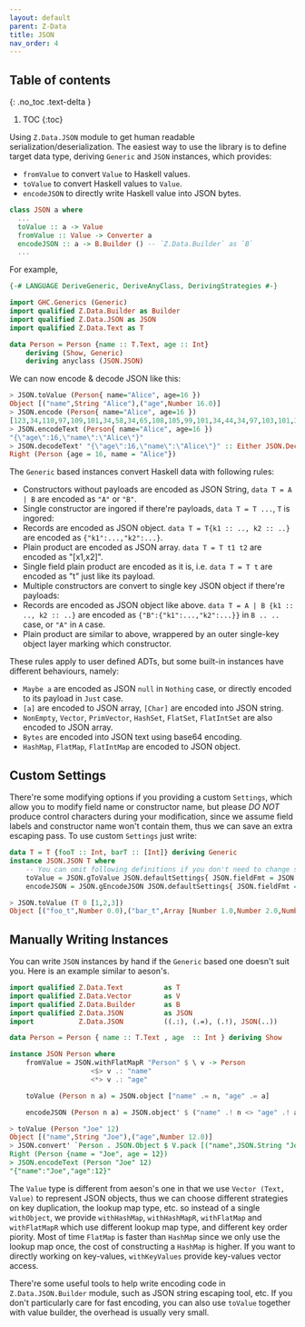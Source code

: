 ```yaml
---
layout: default
parent: Z-Data
title: JSON
nav_order: 4
---
```


## Table of contents
{: .no_toc .text-delta }

1. TOC
{:toc}

Using `Z.Data.JSON` module to get human readable serialization/deserialization. The easiest way to use the library is to define target data type, deriving
`Generic` and `JSON` instances, which provides:

* `fromValue` to convert `Value` to Haskell values.
* `toValue` to convert Haskell values to `Value`.
* `encodeJSON` to directly write Haskell value into JSON bytes.

```haskell
class JSON a where
  ...
  toValue :: a -> Value
  fromValue :: Value -> Converter a
  encodeJSON :: a -> B.Builder () -- `Z.Data.Builder` as `B`
  ...
```

For example,

```haskell
{-# LANGUAGE DeriveGeneric, DeriveAnyClass, DerivingStrategies #-}

import GHC.Generics (Generic)
import qualified Z.Data.Builder as Builder
import qualified Z.Data.JSON as JSON
import qualified Z.Data.Text as T

data Person = Person {name :: T.Text, age :: Int}
    deriving (Show, Generic)
    deriving anyclass (JSON.JSON)
```

We can now encode & decode JSON like this:

```haskell
> JSON.toValue (Person{ name="Alice", age=16 })
Object [("name",String "Alice"),("age",Number 16.0)]
> JSON.encode (Person{ name="Alice", age=16 })
[123,34,110,97,109,101,34,58,34,65,108,105,99,101,34,44,34,97,103,101,34,58,49,54,125]
> JSON.encodeText (Person{ name="Alice", age=16 })
"{\"age\":16,\"name\":\"Alice\"}"
> JSON.decodeText' "{\"age\":16,\"name\":\"Alice\"}" :: Either JSON.DecodeError Person
Right (Person {age = 16, name = "Alice"})
```

The `Generic` based instances convert Haskell data with following rules:

* Constructors without payloads are encoded as JSON String, `data T = A | B` are encoded as `"A"` or `"B"`.
* Single constructor are ingored if there're payloads, `data T = T ...`,  `T` is ingored:
* Records are encoded as JSON object. `data T = T{k1 :: .., k2 :: ..}` are encoded as `{"k1":...,"k2":...}`.
* Plain product are encoded as JSON array. `data T = T t1 t2` are encoded as "[x1,x2]".
* Single field plain product are encoded as it is, i.e. `data T = T t` are encoded as "t" just like its payload.
* Multiple constructors are convert to single key JSON object if there're payloads:
* Records are encoded as JSON object like above. `data T = A | B {k1 :: .., k2 :: ..}` are encoded as
    `{"B":{"k1":...,"k2":...}}` in `B .. ..` case, or `"A"` in `A` case.
* Plain product are similar to above, wrappered by an outer single-key object layer marking which constructor.

These rules apply to user defined ADTs, but some built-in instances have different behaviours, namely:

* `Maybe a` are encoded as JSON `null` in `Nothing` case, or directly encoded to its payload in `Just` case.
* `[a]` are encoded to JSON array, `[Char]` are encoded into JSON string.
* `NonEmpty`, `Vector`, `PrimVector`, `HashSet`, `FlatSet`, `FlatIntSet` are also encoded to JSON array.
* `Bytes` are encoded into JSON text using base64 encoding.
* `HashMap`, `FlatMap`, `FlatIntMap` are encoded to JSON object.

## Custom Settings

There're some modifying options if you providing a custom `Settings`, which
allow you to modify field name or constructor name, but please *DO NOT*
produce control characters during your modification, since we assume field
labels and constructor name won't contain them, thus we can save an extra
escaping pass. To use custom `Settings` just write:

```haskell
data T = T {fooT :: Int, barT :: [Int]} deriving Generic
instance JSON.JSON T where
    -- You can omit following definitions if you don't need to change settings
    toValue = JSON.gToValue JSON.defaultSettings{ JSON.fieldFmt = JSON.snakeCase } . from
    encodeJSON = JSON.gEncodeJSON JSON.defaultSettings{ JSON.fieldFmt = JSON.snakeCase } . from
```

```haskell
> JSON.toValue (T 0 [1,2,3])
Object [("foo_t",Number 0.0),("bar_t",Array [Number 1.0,Number 2.0,Number 3.0])]
```

## Manually Writing Instances

You can write `JSON` instances by hand if the `Generic` based one doesn't suit you.
Here is an example similar to aeson's.

```haskell
import qualified Z.Data.Text          as T
import qualified Z.Data.Vector        as V
import qualified Z.Data.Builder       as B
import qualified Z.Data.JSON          as JSON
import           Z.Data.JSON          ((.:), (.=), (.!), JSON(..))

data Person = Person { name :: T.Text , age  :: Int } deriving Show

instance JSON Person where
    fromValue = JSON.withFlatMapR "Person" $ \ v -> Person
                    <$> v .: "name"
                    <*> v .: "age"

    toValue (Person n a) = JSON.object ["name" .= n, "age" .= a]

    encodeJSON (Person n a) = JSON.object' $ ("name" .! n <> "age" .! a)
```

```haskell
> toValue (Person "Joe" 12)
Object [("name",String "Joe"),("age",Number 12.0)]
> JSON.convert' `Person . JSON.Object $ V.pack [("name",JSON.String "Joe"),("age",JSON.Number 12.0)]
Right (Person {name = "Joe", age = 12})
> JSON.encodeText (Person "Joe" 12)
"{"name":"Joe","age":12}"
```

The `Value` type is different from aeson's one in that we use `Vector (Text, Value)` to represent JSON objects, thus
we can choose different strategies on key duplication, the lookup map type, etc. so instead of a single `withObject`,
we provide `withHashMap`, `withHashMapR`, `withFlatMap` and `withFlatMapR` which use different lookup map type, and different key order piority. Most of time `FlatMap` is faster than `HashMap` since we only use the lookup map once, the cost of constructing a `HashMap` is higher. If you want to directly working on key-values, `withKeyValues` provide key-values vector access.

There're some useful tools to help write encoding code in `Z.Data.JSON.Builder` module, such as JSON string escaping tool, etc. If you don't particularly care for fast encoding, you can also use `toValue` together with value builder, the overhead is usually very small.
